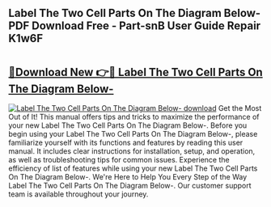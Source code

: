 ## Label The Two Cell Parts On The Diagram Below- PDF Download Free - Part-snB User Guide Repair K1w6F

# <h2><a href="http://dfnrea8.blite.top/?on=Label+The+Two+Cell+Parts+On+The+Diagram+Below-">🔗Download New 👉🔴 Label The Two Cell Parts On The Diagram Below-</a></h2>

[![Label The Two Cell Parts On The Diagram Below- download](https://i.imgur.com/lujVjoI.png)](http://dfnrea8.blite.top/?on=Label+The+Two+Cell+Parts+On+The+Diagram+Below-)
Get the Most Out of It! This manual offers tips and tricks to maximize the performance of your new Label The Two Cell Parts On The Diagram Below-. Before you begin using your Label The Two Cell Parts On The Diagram Below-, please familiarize yourself with its functions and features by reading this user manual. It includes clear instructions for installation, setup, and operation, as well as troubleshooting tips for common issues. Experience the efficiency of list of features while using your new Label The Two Cell Parts On The Diagram Below-. We're Here to Help You Every Step of the Way Label The Two Cell Parts On The Diagram Below-. Our customer support team is available throughout your journey.
